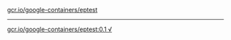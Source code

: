 [gcr.io/google-containers/eptest](https://hub.docker.com/r/anjia0532/google-containers.eptest/tags/) 

----
[gcr.io/google-containers/eptest:0.1 √](https://hub.docker.com/r/anjia0532/google-containers.eptest/tags/)


